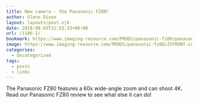```yaml
---
title: New camera - the Panasonic FZ80!
author: Glenn Dixon
layout: layouts/post.njk
date: 2018-08-03T21:53:33+00:00
url: /1186-2/
bookmark: https://www.imaging-resource.com/PRODS/panasonic-fz80/panasonic-fz80A.HTM
image: https://www.imaging-resource.com/PRODS/panasonic-fz80/ZYFRONT-LG.JPG
categories:
  - Uncategorized
tags:
  - posts
  - links
---
```

The Panasonic FZ80 features a 60x wide-angle zoom and can shoot 4K. Read our Panasonic FZ80 review to see what else it can do!